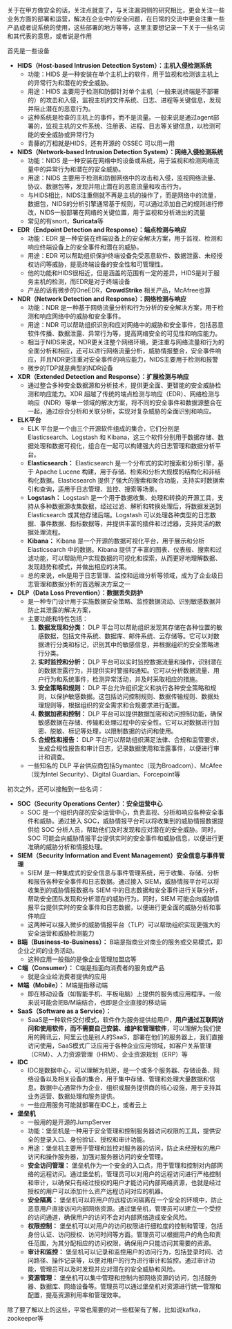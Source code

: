 关于在甲方做安全的话，关注点就变了，与关注漏洞侧的研究相比，更会关注一些业务方面的部署和运营，解决在企业中的安全问题，在日常的交流中更会注重一些产品或者说系统的使用，这些部署的地方等等，这里主要想记录一下关于一些名词和其代表的意思，或者说是作用

首先是一些设备

- **HIDS（Host-based Intrusion Detection System）：主机入侵检测系统**
  - 功能：HIDS 是一种安装在单个主机上的软件，用于监视和检测该主机上的异常行为和潜在的安全威胁。
  - 用途：HIDS 主要用于检测和防御针对单个主机（一般来说终端是不部署的）的攻击和入侵，监视主机的文件系统、日志、进程等关键信息，发现并阻止潜在的恶意行为。
  - 这种系统是检查的主机上的事件，而不是流量。一般来说是通过agent部署的，监视主机的文件系统、注册表、进程、日志等关键信息，以检测可能的安全威胁或异常行为
  - 青藤的万相就是HIDS，还有开源的 OSSEC 可以用一用
- **NIDS（Network-based Intrusion Detection System）：网络入侵检测系统**
  - 功能：NIDS 是一种安装在网络中的设备或系统，用于监视和检测网络流量中的异常行为和潜在的安全威胁。
  - 用途：NIDS 主要用于检测和防御网络中的攻击和入侵，监视网络流量、协议、数据包等，发现并阻止潜在的恶意流量和攻击行为。
  - 与HIDS相比，NIDS注重侧就不再是主机的操作了，而是网络中的流量，数据包，NIDS的分析引擎通常基于规则，可以通过添加自己的规则进行修改，NIDS一般部署在网络的关键位置，用于监视和分析进出的流量
  - 常见的有snort，**Suricata**等
- **EDR（Endpoint Detection and Response）：端点检测与响应**
  - 功能：EDR 是一种安装在终端设备上的安全解决方案，用于监视、检测和响应终端设备上的安全事件和潜在的威胁。
  - 用途：EDR 可以帮助组织保护终端设备免受恶意软件、数据泄露、未经授权访问等威胁，提高终端设备的安全性和可管理性。
  - 他的功能和HIDS很相近，但是涵盖的范围有一定的差异，HIDS是对于服务主机的检测，而EDR是对于终端设备
  - 产品的话有微步的OneEDR，**CrowdStrike** 相关产品，McAfree也算
- **NDR（Network Detection and Response）：网络检测与响应**
  - 功能：NDR 是一种基于网络流量分析和行为分析的安全解决方案，用于检测和响应网络中的威胁和安全事件。
  - 用途：NDR 可以帮助组织识别和应对网络中的威胁和安全事件，包括恶意软件传播、数据泄露、异常行为等，提高网络安全的可见性和响应能力。
  - 相当于NIDS来说，NDR更关注整个网络环境，更注重与网络流量和行为的全面分析和相应，还可以进行网络流量分析，威胁情报整合，安全事件响应，并且NDR更注重对安全事件的响应能力，NIDS主要用于检测和报警
  - 微步的TDP就是典型的NDR设备
- **XDR（Extended Detection and Response）：扩展检测与响应**
  - 通过整合多种安全数据源和分析技术，提供更全面、更智能的安全威胁检测和响应能力。XDR 超越了传统的端点检测与响应（EDR）、网络检测与响应（NDR）等单一领域的解决方案，将不同的安全事件和数据源整合在一起，通过综合分析和关联分析，实现对复杂威胁的全面识别和响应。
- **ELK平台**
  - ELK 平台是一个由三个开源软件组成的集合，它们分别是 Elasticsearch、Logstash 和 Kibana，这三个软件分别用于数据存储、数据处理和数据可视化，组合在一起可以构建强大的日志管理和数据分析平台。
  - **Elasticsearch：** Elasticsearch 是一个分布式的实时搜索和分析引擎，基于 Apache Lucene 构建，用于存储、检索和分析大规模的结构化和非结构化数据。Elasticsearch 提供了强大的搜索和聚合功能，支持实时数据索引和查询，适用于日志管理、监控、搜索等场景。
  - **Logstash：** Logstash 是一个用于数据收集、处理和转换的开源工具，支持从多种数据源收集数据，经过过滤、解析和转换处理后，将数据发送到 Elasticsearch 或其他存储后端。Logstash 可以处理各种类型的日志数据、事件数据、指标数据等，并提供丰富的插件和过滤器，支持灵活的数据处理流程。
  - **Kibana：** Kibana 是一个开源的数据可视化平台，用于展示和分析 Elasticsearch 中的数据。Kibana 提供了丰富的图表、仪表板、搜索和过滤功能，可以帮助用户实现数据的可视化和探索，从而更好地理解数据、发现趋势和模式，并做出相应的决策。
  - 总的来说，elk是用于日志管理、监控和运维分析等领域，成为了企业级日志管理和数据分析的首选解决方案之一
- **DLP（Data Loss Prevention）：数据丢失防护**
  - 是一种专门设计用于实施数据安全策略、监控数据流动、识别敏感数据并防止其泄露的解决方案，
  - 主要功能和特性包括：
    1. **数据发现和分类：** DLP 平台可以帮助组织发现其存储在各种位置的敏感数据，包括文件系统、数据库、邮件系统、云存储等。它可以对数据进行分类和标记，识别其中的敏感信息，并根据组织的安全策略进行分类。
    2. **实时监控和分析：** DLP 平台可以实时监控数据流量和操作，识别潜在的数据泄露行为，并提供实时警报和通知。它可以分析数据流量、用户行为和系统事件，检测异常活动，并及时采取相应的措施。
    3. **安全策略和规则：** DLP 平台允许组织定义和执行各种安全策略和规则，以保护敏感数据。这包括访问控制规则、数据传输规则、数据处理规则等，根据组织的安全需求和合规要求进行配置。
    4. **数据加密和控制：** DLP 平台可以提供数据加密和访问控制功能，确保敏感数据在存储、传输和处理过程中的安全性。它可以对数据进行加密、脱敏、标记等处理，以限制数据的访问和使用。
    5. **合规性和报告：** DLP 平台可以帮助组织满足法律、合规和监管要求，生成合规性报告和审计日志，记录数据使用和泄露事件，以便进行审计和调查。
  - 一些知名的 DLP 平台供应商包括Symantec（现为Broadcom）、McAfee（现为Intel Security）、Digital Guardian、Forcepoint等

初次之外，还可以接触到一些名词：

- **SOC（Security Operations Center）：安全运营中心**
  - SOC 是一个组织内部的安全运营中心，负责监视、分析和响应各种安全事件和威胁。通过接入 SOC，威胁情报平台可以将收集到的威胁情报数据提供给 SOC 分析人员，帮助他们及时发现和应对潜在的安全威胁。同时，SOC 可能会向威胁情报平台提供实时的安全事件和威胁信息，以便进行更准确的威胁分析和情报处理。
- **SIEM（Security Information and Event Management）安全信息与事件管理**
  -  SIEM 是一种集成式的安全信息与事件管理系统，用于收集、存储、分析和报告各种安全事件和日志数据。通过接入 SIEM，威胁情报平台可以将收集到的威胁情报数据与 SIEM 中的日志数据和安全事件进行关联分析，帮助安全团队发现和分析潜在的威胁行为。同时，SIEM 可能会向威胁情报平台提供实时的安全事件和日志数据，以便进行更全面的威胁分析和事件响应
  - 这两种可以接入微步的威胁情报平台（TLP）可以帮助组织实现更强大的安全运营和威胁检测能力
- **B端（Business-to-Business）：** B端是指商业对商业的服务或交易模式，即企业之间的业务活动。
  - 这种应用一般指的是像企业管理加盟店等
- **C端（Consumer）：** C端是指面向消费者的服务或产品
  - 就是企业给消费者提供的应用
- **M端（Mobile）：** M端是指移动端
  - 即在移动设备（如智能手机、平板电脑）上提供的服务或应用程序。一般来说可能会把B/M端结合，也即是企业直接的移动端
- **SaaS（Software as a Service）：**
  - SaaS是一种软件交付模式，软件作为服务提供给用户，**用户通过互联网访问和使用软件，而不需要自己安装、维护和管理软件**，可以理解为我们使用的腾讯云，阿里云也是别人的SaaS，部署在他们的服务器上，我们直接访问使用，SaaS模式广泛应用于各种企业应用领域，如客户关系管理（CRM）、人力资源管理（HRM）、企业资源规划（ERP）等
- **IDC**
  - IDC是数据中心，可以理解为机房，是一个或多个服务器、存储设备、网络设备以及相关设备的集合，用于集中存储、管理和处理大量数据和信息。数据中心通常作为企业、组织或服务提供商的核心设施，用于支持其业务运营、数据处理和服务提供。
  - 一些应用服务可能就部署在IDC上，或者云上
- **堡垒机**
  - 一般用的是开源的JumpServer
  - 功能：堡垒机是一种用于安全管理和控制服务器访问权限的工具，提供安全的登录入口、身份验证、授权和审计功能。
  - 用途：堡垒机主要用于管理和监控对服务器的访问，防止未经授权的用户访问和操作服务器，加强对服务器访问的安全管理。
  - **安全访问管理：** 堡垒机作为一个安全的入口点，用于管理和控制对内部网络的远程访问。通过堡垒机，管理员可以对用户的远程访问进行严格控制和审计，以确保只有经过授权的用户才能访问内部网络资源，也就是经过授权的用户可以添加什么资产远程访问对应的机器。
  - **安全隔离：** 堡垒机可以将用户的远程访问隔离在一个安全的环境中，防止恶意用户直接访问内部网络资源。通过堡垒机，管理员可以建立一个受控的访问通道，确保用户的访问不会对内部网络造成安全风险。
  - **权限控制：** 堡垒机可以对用户的访问权限进行细粒度的控制和管理，包括身份认证、访问授权、访问时间等方面。管理员可以根据用户的角色和责任范围，为其分配相应的访问权限，确保用户只能访问其需要的资源。
  - **审计和监控：** 堡垒机可以记录和监控用户的访问行为，包括登录时间、访问路径、操作记录等，以便对用户的行为进行审计和监控。通过审计功能，管理员可以及时发现并应对潜在的安全威胁和风险。
  - **资源管理：** 堡垒机可以集中管理和控制内部网络资源的访问，包括服务器、数据库、网络设备等。管理员可以通过堡垒机对资源进行统一管理和配置，提高资源利用率和管理效率。



除了要了解以上的这些，平常也需要的对一些框架有了解，比如说kafka，zookeeper等
